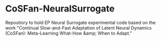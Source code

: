 # CoSFan-NeuralSurrogate
Repository to hold EP Neural Surrogate experimental code based on the work "Continual Slow-and-Fast Adaptation of Latent Neural Dynamics (CoSFan): Meta-Learning What-How \&amp; When to Adapt."
